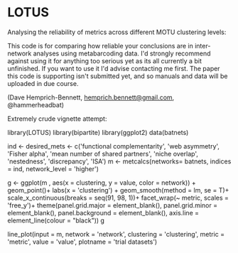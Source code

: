 # LOTUS
Analysing the reliability of metrics across different MOTU clustering levels:


This code is for comparing how reliable your conclusions are in inter-network analyses using metabarcoding data. I'd strongly recommend against using it for anything too serious yet as its all currently a bit unfinished. If you want to use it I'd advise contacting me first. The paper this code is supporting isn't submitted yet, and so manuals and data will be uploaded in due course.

(Dave Hemprich-Bennett, hemprich.bennett@gmail.com, @hammerheadbat)

Extremely crude vignette attempt: 


library(LOTUS)
library(bipartite)
library(ggplot2)
data(batnets)

ind <- desired_mets <- c('functional complementarity',
                         'web asymmetry',
                         'Fisher alpha', 'mean number of shared partners',
                         'niche overlap',
                         'nestedness',
                         'discrepancy',
                         'ISA')
m <- metcalcs(networks= batnets, indices = ind, network_level = 'higher')

g <- ggplot(m , aes(x = clustering, y = value, color = network)) +
  geom_point()+
  labs(x = 'clustering') +
  geom_smooth(method = lm, se = T)+
  scale_x_continuous(breaks = seq(91, 98, 1))+
  facet_wrap(~ metric, scales = 'free_y')+
  theme(panel.grid.major = element_blank(), panel.grid.minor = element_blank(),
        panel.background = element_blank(), axis.line = element_line(colour = "black"))
g


line_plot(input = m, network = 'network', clustering = 'clustering', metric = 'metric', value = 'value', plotname = 'trial datasets')
